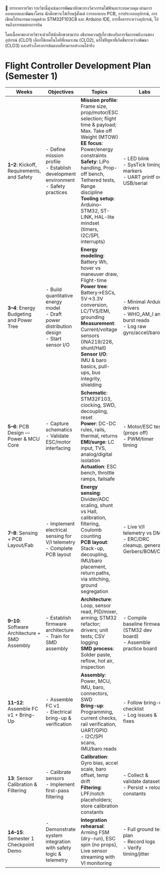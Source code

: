 📌 บรรยายรายวิชา
รายวิชานี้มุ่งเน้นการพัฒนาทักษะทางวิศวกรรมไฟฟ้าและระบบควบคุม ผ่านการออกแบบและพัฒนาโดรน นักศึกษาจะได้เรียนรู้ตั้งแต่ การออกแบบ PCB, การประกอบอุปกรณ์, การเขียนโปรแกรมควบคุมด้วย STM32F103C8 และ Arduino IDE, การสื่อสารระหว่างอุปกรณ์, ไปจนถึงการทดสอบการบิน

โดยเนื้อหาของรายวิชาจะช่วยให้นักศึกษาสามารถ อธิบายความรู้เกี่ยวข้องกับการจัดการพลังงานของอุปกรณ์ (CLO1) เลือกใช้เทคโนโลยีที่เหมาะสม (CLO2), แก้ไขปัญหาที่เกิดขึ้นระหว่างพัฒนา (CLO3) และสร้างโครงการต้นแบบที่สามารถทำงานได้จริง


# Flight Controller Development Plan (Semester 1)

| Weeks | Objectives | Topics | Labs | Deliverables |
|-------|------------|--------|------|--------------|
| **1–2**: Kickoff, Requirements, and Safety | - Define mission profile<br>- Establish development environment<br>- Safety practices | **Mission profile**: Frame size, prop/motor/ESC selection; flight time & payload; Max. Take off Weight (MTOW) <br>**EE focus**: Power/energy constraints<br>**Safety**: LiPo handling, Prop-off bench, Tethered tests, Range discipline<br>**Tooling setup**: Arduino–STM32, ST-LINK, HAL-lite mindset (timers, I2C/SPI, interrupts) | - LED blink<br>- SysTick timing markers<br>- UART printf over USB/serial | - Project charter<br>- System block diagram<br>- Risk register |
| **3–4**: Energy Budgeting and Power Tree | - Build quantitative energy model<br>- Draft power distribution design<br>- Start sensor I/O | **Energy modeling**: Battery Wh, hover vs maneuver draw, Flight-time<br>**Power tree**: Battery→ESCs, 5V→3.3V conversion, LC/TVS/EMI, grounding<br>**Measurement**: Current/voltage sensors (INA219/226, shunt/Hall)<br>**Sensor I/O**: IMU & baro basics, pull-ups, bus integrity, shielding | - Minimal Arduino drivers<br>- WHO_AM_I and burst reads<br>- Log raw gyro/accel/baro | - Energy budget spreadsheet<br>- Preliminary power schematic<br>- Sensor read demo + raw data |
| **5–6**: PCB Design — Power & MCU Core | - Capture schematics<br>- Validate ESC/motor interfacing | **Schematic**: STM32F103, clocking, SWD, decoupling, reset<br>**Power**: DC-DC rules, rails, thermal, returns<br>**EMI/surge**: LC input, TVS, analog/digital isolation<br>**Actuation**: ESC bench, throttle ramps, failsafe | - Motor/ESC tests (props off)<br>- PWM/timer timing | - Draft schematics (MCU+power)<br>- Library footprints<br>- ESC test firmware + timing report |
| **7–8**: Sensing + PCB Layout/Fab | - Implement electrical sensing for V/I telemetry<br>- Complete PCB layout | **Energy sensing**: Divider/ADC scaling, shunt vs Hall, calibration, filtering, Coulomb counting<br>**PCB layout**: Stack-up, decoupling, IMU/baro placement, return paths, via stitching, ground segregation | - Live V/I telemetry vs DMM<br>- ERC/DRC cleanup, generate Gerbers/BOM/CPL | - Verified telemetry + calibration<br>- ERC/DRC clean layout<br>- Gerbers/BOM/CPL submitted |
| **9–10**: Software Architecture + SMD Assembly | - Establish firmware architecture<br>- Train for SMD assembly | **Architecture**: Loop, sensor read, PID/mixer, arming; STM32 refactor; drivers; unit tests; CSV logging<br>**SMD process**: Solder paste, reflow, hot air, inspection | - Compile baseline firmware (STM32 dev board)<br>- Assemble practice board | - Compilable baseline<br>- IPC-style inspection checklist |
| **11–12**: Assemble FC v1 + Bring-Up | - Assemble FC v1<br>- Electrical bring-up & verification | **Assembly**: Power, MCU, IMU, baro, connectors, SWD<br>**Bring-up**: Programming, current checks, rail verification, UART/GPIO<br>- I2C/SPI scans, IMU/baro reads | - Follow bring-up checklist<br>- Log issues & fixes | - FC v1 passes smoke test<br>- Bring-up logbook + patch list |
| **13**: Sensor Calibration & Filtering | - Calibrate sensors<br>- Implement first-pass filtering | **Calibration**: Gyro bias, accel scale, baro offset, temp drift<br>**Filtering**: LPF/notch placeholders; store calibration constants | - Collect & validate datasets<br>- Persist + reload constants | - Calibration routine + constants<br>- Initial filter config |
| **14–15**: Semester 1 Checkpoint Demo | - Demonstrate system integration with safety logic & telemetry | **Integration rehearsal**: Arming FSM (dry-run), ESC spin (no props), Live sensor streaming with VI monitoring | - Full ground test plan<br>- Record logs<br>- Verify timing/jitter | - Checkpoint demo completed<br>- Ground test report |

